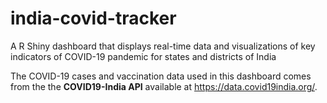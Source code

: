 # india-covid-tracker
A R Shiny dashboard that displays real-time data and visualizations of key indicators of COVID-19 pandemic for states and districts of India

The COVID-19 cases and vaccination data used in this dashboard comes from the the **COVID19-India API** available at https://data.covid19india.org/.
